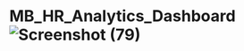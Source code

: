 # MB_HR_Analytics_Dashboard![Screenshot (79)](https://github.com/MuskanBansal2001/MB_HR_Analytics_Dashboard/assets/89644474/c42c79fe-8b65-4afa-813a-341c91f1c532)

